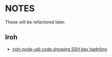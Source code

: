 # NOTES

These will be refactored later.

## Iroh

*  [iroh-node-util code showing SSH key hadnling](https://github.com/n0-computer/iroh-node-util/blob/3e9702ad215b9b986c6d45e4762a8fbe241163b0/src/fs.rs#L11)
